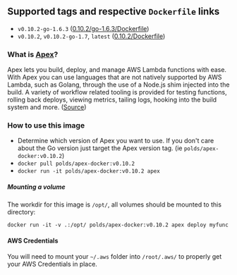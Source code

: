 ## Supported tags and respective `Dockerfile` links

 - `v0.10.2-go-1.6.3` ([0.10.2/go-1.6.3/Dockerfile](https://github.com/polds/apex-docker/blob/a029e5af5f4d6f666d08dd6b15a69fa05081307d/0.10.2/go-1.6.3/Dockerfile))
 - `v0.10.2`, `v0.10.2-go-1.7`, `latest` ([0.10.2/Dockerfile](https://github.com/polds/apex-docker/blob/a99fc3cf14a2ce2a576b6833d29156548d21d299/0.10.2/Dockerfile))

### What is [Apex](https://github.com/apex/apex)?

Apex lets you build, deploy, and manage AWS Lambda functions with ease. With Apex you can use languages that are not natively supported by AWS Lambda, such as Golang, through the use of a Node.js shim injected into the build. A variety of workflow related tooling is provided for testing functions, rolling back deploys, viewing metrics, tailing logs, hooking into the build system and more. ([Source](https://github.com/apex/apex/blob/master/Readme.md))

### How to use this image

 - Determine which version of Apex you want to use. If you don't care about the Go version just target the Apex version tag. (ie `polds/apex-docker:v0.10.2`)
 - `docker pull polds/apex-docker:v0.10.2`
 - `docker run -it polds/apex-docker:v0.10.2 apex`

##### Mounting a volume

The workdir for this image is `/opt/`, all volumes should be mounted to this directory:

```
docker run -it -v .:/opt/ polds/apex-docker:v0.10.2 apex deploy myfunc
```

#### AWS Credentials

You will need to mount your `~/.aws` folder into `/root/.aws/` to properly get your AWS Credentials in place.
